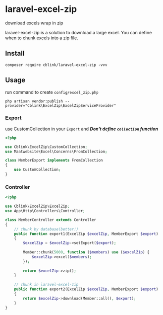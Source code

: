 # laravel-excel-zip
download excels wrap in zip

laravel-excel-zip is a solution to download a large excel. You can define when to chunk excels into a zip file.

## Install

`composer require cblink/laravel-excel-zip -vvv`

## Usage

run command to create `config/excel_zip.php`

`php artisan vendor:publish --provider="Cblink\ExcelZip\ExcelZipServiceProvider"`

### Export

use CustomCollection in your `Export` and ***Don't define `collection` function***

```php
<?php

use Cblink\ExcelZip\CustomCollection;
use Maatwebsite\Excel\Concerns\FromCollection;

class MemberExport implements FromCollection
{
    use CustomCollection;
}
```

### Controller

```php
<?php

use Cblink\ExcelZip\ExcelZip;
use App\Http\Controllers\Controller;

class MemberController extends Controller
{
    // chunk by database(better!)
    public function export1(ExcelZip $excelZip, MemberExport $export)
    {
        $excelZip = $excelZip->setExport($export);
    
        Member::chunk(5000, function ($members) use ($excelZip) {
            $excelZip->excel($members);
        });
    
        return $excelZip->zip();
    }
    
    // chunk in laravel-excel-zip
    public function export2(ExcelZip $excelZip, MemberExport $export)
    {
        return $excelZip->download(Member::all(), $export);
    }
}
```

